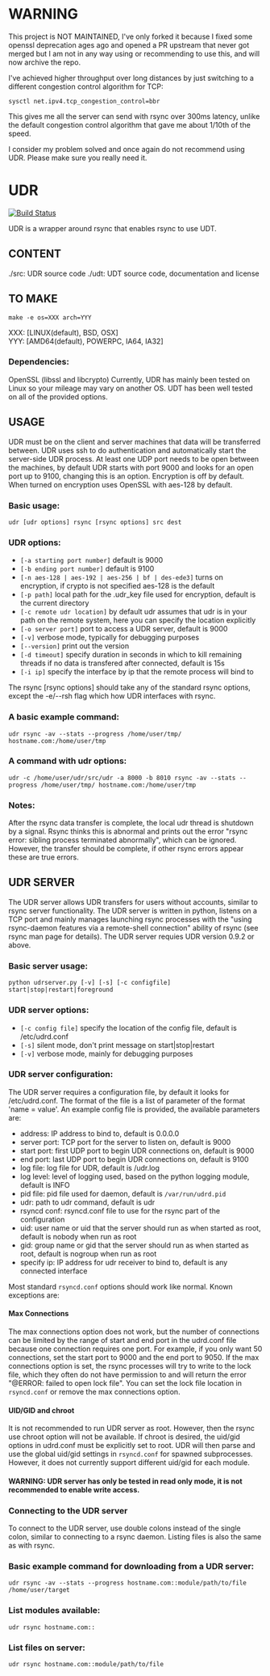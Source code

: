 WARNING
=======

This project is NOT MAINTAINED, I've only forked it because I fixed some openssl deprecation ages ago and opened a PR upstream that never got merged but I am not in any way using or recommending to use this, and will now archive the repo.

I've achieved higher throughput over long distances by just switching to a different congestion control algorithm for TCP:
```
sysctl net.ipv4.tcp_congestion_control=bbr
```

This gives me all the server can send with rsync over 300ms latency, unlike the default congestion control algorithm that gave me about 1/10th of the speed.

I consider my problem solved and once again do not recommend using UDR. Please make sure you really need it.






UDR
===

[![Build Status](https://travis-ci.org/LabAdvComp/UDR.svg?branch=master)](https://travis-ci.org/LabAdvComp/UDR)

UDR is a wrapper around rsync that enables rsync to use UDT.

CONTENT
-------
./src:     UDR source code
./udt:	   UDT source code, documentation and license

TO MAKE
-------
    make -e os=XXX arch=YYY

XXX: [LINUX(default), BSD, OSX]   
YYY: [AMD64(default), POWERPC, IA64, IA32]  

### Dependencies:
OpenSSL (libssl and libcrypto)
Currently, UDR has mainly been tested on Linux so your mileage may vary on another OS. UDT has been well tested on all of the provided options.

USAGE
------
UDR must be on the client and server machines that data will be transferred between. UDR uses ssh to do authentication and automatically start the server-side UDR process. At least one UDP port needs to be open between the machines, by default UDR starts with port 9000 and looks for an open port up to 9100, changing this is an option. Encryption is off by default. When turned on encryption uses OpenSSL with aes-128 by default.

### Basic usage:
    udr [udr options] rsync [rsync options] src dest

### UDR options:

- `[-a starting port number]` default is 9000
- `[-b ending port number]` default is 9100
- `[-n aes-128 | aes-192 | aes-256 | bf | des-ede3]` turns on encryption, if crypto is not specified aes-128 is the default
- `[-p path]` local path for the .udr_key file used for encryption, default is the current directory
- `[-c remote udr location]` by default udr assumes that udr is in your path on the remote system, here you can specify the location explicitly
- `[-o server port]` port to access a UDR server, default is 9000
- `[-v]` verbose mode, typically for debugging purposes
- `[--version]` print out the version
- `[-d timeout]` specify duration in seconds in which to kill remaining threads if no data is transfered after connected, default is 15s
- `[-i ip]` specify the interface by ip that the remote process will bind to

The rsync [rsync options] should take any of the standard rsync options, except the -e/--rsh flag which how UDR interfaces with rsync.

### A basic example command:
    udr rsync -av --stats --progress /home/user/tmp/ hostname.com:/home/user/tmp

### A command with udr options:
    udr -c /home/user/udr/src/udr -a 8000 -b 8010 rsync -av --stats --progress /home/user/tmp/ hostname.com:/home/user/tmp

### Notes:
After the rsync data transfer is complete, the local udr thread is shutdown by a signal. Rsync thinks this is abnormal and prints out the error "rsync error: sibling process terminated abnormally", which can be ignored. However, the transfer should be complete, if other rsync errors appear these are true errors.

UDR SERVER
----------
The UDR server allows UDR transfers for users without accounts, similar to rsync server functionality. The UDR server is written in python, listens on a TCP port and mainly manages launching rsync processes with the "using rsync-daemon features via a remote-shell connection" ability of rsync (see rsync man page for details). The UDR server requies UDR version 0.9.2 or above.

### Basic server usage:
    python udrserver.py [-v] [-s] [-c configfile] start|stop|restart|foreground

### UDR server options:
- `[-c config file]` specify the location of the config file, default is /etc/udrd.conf
- `[-s]` silent mode, don't print message on start|stop|restart
- `[-v]` verbose mode, mainly for debugging purposes

### UDR server configuration:
The UDR server requires a configuration file, by default it looks for /etc/udrd.conf. The format of the file is a list of parameter of the format 'name = value'. An example config file is provided, the available parameters are:

- address: IP address to bind to, default is 0.0.0.0
- server port: TCP port for the server to listen on, default is 9000
- start port: first UDP port to begin UDR connections on, default is 9000
- end port: last UDP port to begin UDR connections on, default is 9100
- log file: log file for UDR, default is <current working dir>/udr.log
- log level: level of logging used, based on the python logging module, default is INFO
- pid file: pid file used for daemon, default is `/var/run/udrd.pid`
- udr: path to udr command, default is udr
- rsyncd conf: rsyncd.conf file to use for the rsync part of the configuration
- uid: user name or uid that the server should run as when started as root, default is nobody when run as root
- gid: group name or gid that the server should run as when started as root, default is nogroup when run as root
- specify ip: IP address for udr receiver to bind to, default is any connected interface

Most standard `rsyncd.conf` options should work like normal. Known exceptions are:

#### Max Connections
The max connections option does not work, but the number of connections can be limited by the range of start and end port in the udrd.conf file because one connection requires one port. For example, if you only want 50 connections, set the start port to 9000 and the end port to 9050. If the max connections option is set, the rsync processes will try to write to the lock file, which they often do not have permission to and will return the error "@ERROR: failed to open lock file". You can set the lock file location in `rsyncd.conf` or remove the max connections option.

#### UID/GID and chroot
It is not recommended to run UDR server as root. However, then the rsync use chroot option will not be available. If chroot is desired, the uid/gid options in udrd.conf must be explicitly set to root. UDR will then parse and use the global uid/gid settings in `rsyncd.conf` for spawned subprocesses. However, it does not currently support different uid/gid for each module.

#### WARNING: UDR server has only be tested in read only mode, it is not recommended to enable write access.

### Connecting to the UDR server
To connect to the UDR server, use double colons instead of the single colon, similar to connecting to a rsync daemon. Listing files is also the same as with rsync.

### Basic example command for downloading from a UDR server:
    udr rsync -av --stats --progress hostname.com::module/path/to/file /home/user/target

### List modules available:
    udr rsync hostname.com::

### List files on server:
    udr rsync hostname.com::module/path/to/file
